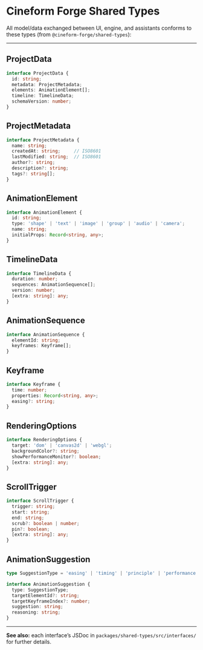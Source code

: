 # Cineform Forge Shared Types

All model/data exchanged between UI, engine, and assistants conforms to these types (from `@cineform-forge/shared-types`):

---

## ProjectData

```ts
interface ProjectData {
  id: string;
  metadata: ProjectMetadata;
  elements: AnimationElement[];
  timeline: TimelineData;
  schemaVersion: number;
}
```

## ProjectMetadata

```ts
interface ProjectMetadata {
  name: string;
  createdAt: string;     // ISO8601
  lastModified: string;  // ISO8601
  author?: string;
  description?: string;
  tags?: string[];
}
```

## AnimationElement

```ts
interface AnimationElement {
  id: string;
  type: 'shape' | 'text' | 'image' | 'group' | 'audio' | 'camera';
  name: string;
  initialProps: Record<string, any>;
}
```

## TimelineData

```ts
interface TimelineData {
  duration: number;
  sequences: AnimationSequence[];
  version: number;
  [extra: string]: any;
}
```

## AnimationSequence

```ts
interface AnimationSequence {
  elementId: string;
  keyframes: Keyframe[];
}
```

## Keyframe

```ts
interface Keyframe {
  time: number;
  properties: Record<string, any>;
  easing?: string;
}
```

## RenderingOptions

```ts
interface RenderingOptions {
  target: 'dom' | 'canvas2d' | 'webgl';
  backgroundColor?: string;
  showPerformanceMonitor?: boolean;
  [extra: string]: any;
}
```

## ScrollTrigger

```ts
interface ScrollTrigger {
  trigger: string;
  start: string;
  end: string;
  scrub?: boolean | number;
  pin?: boolean;
  [extra: string]: any;
}
```

## AnimationSuggestion

```ts
type SuggestionType = 'easing' | 'timing' | 'principle' | 'performance';

interface AnimationSuggestion {
  type: SuggestionType;
  targetElementId?: string;
  targetKeyframeIndex?: number;
  suggestion: string;
  reasoning: string;
}
```

---

**See also:** each interface’s JSDoc in `packages/shared-types/src/interfaces/` for further details.
